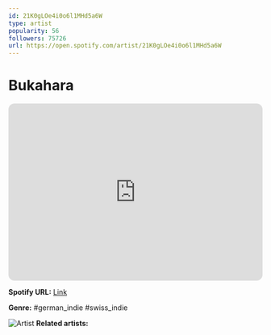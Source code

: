 ```yaml
---
id: 21K0gLOe4i0o6l1MHd5a6W
type: artist
popularity: 56
followers: 75726
url: https://open.spotify.com/artist/21K0gLOe4i0o6l1MHd5a6W
---
```

# Bukahara

<iframe style="border-radius:12px" src="https://open.spotify.com/embed/artist/21K0gLOe4i0o6l1MHd5a6W" width="100%" height="352" frameBorder="0" allowfullscreen="" allow="autoplay; clipboard-write; encrypted-media; fullscreen; picture-in-picture" loading="lazy"></iframe>

**Spotify URL:** [Link](https://open.spotify.com/artist/21K0gLOe4i0o6l1MHd5a6W)

**Genre:**  #german_indie #swiss_indie

![Artist](https://i.scdn.co/image/ab6761610000e5eb8a448ab94d4a83612c6161e1)
**Related artists:**

